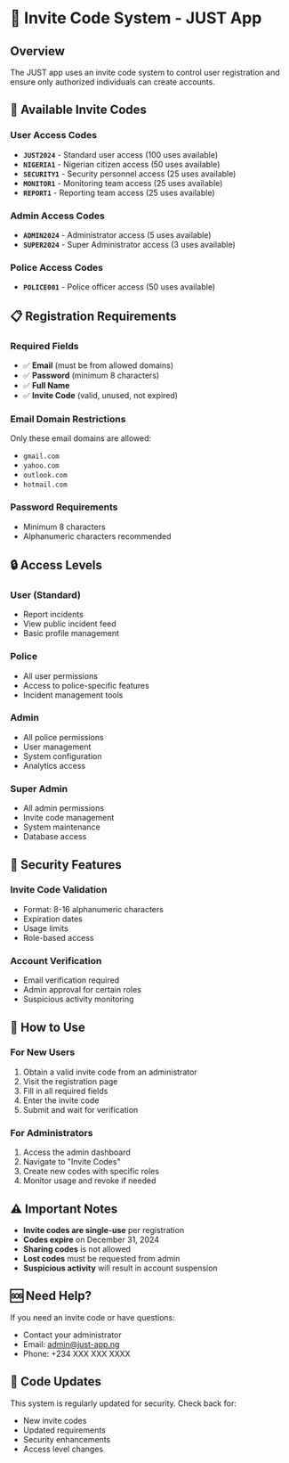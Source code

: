 # 🔐 Invite Code System - JUST App

## Overview
The JUST app uses an invite code system to control user registration and ensure only authorized individuals can create accounts.

## 🎯 **Available Invite Codes**

### **User Access Codes**
- **`JUST2024`** - Standard user access (100 uses available)
- **`NIGERIA1`** - Nigerian citizen access (50 uses available)
- **`SECURITY1`** - Security personnel access (25 uses available)
- **`MONITOR1`** - Monitoring team access (25 uses available)
- **`REPORT1`** - Reporting team access (25 uses available)

### **Admin Access Codes**
- **`ADMIN2024`** - Administrator access (5 uses available)
- **`SUPER2024`** - Super Administrator access (3 uses available)

### **Police Access Codes**
- **`POLICE001`** - Police officer access (50 uses available)

## 📋 **Registration Requirements**

### **Required Fields**
- ✅ **Email** (must be from allowed domains)
- ✅ **Password** (minimum 8 characters)
- ✅ **Full Name**
- ✅ **Invite Code** (valid, unused, not expired)

### **Email Domain Restrictions**
Only these email domains are allowed:
- `gmail.com`
- `yahoo.com`
- `outlook.com`
- `hotmail.com`

### **Password Requirements**
- Minimum 8 characters
- Alphanumeric characters recommended

## 🔒 **Access Levels**

### **User (Standard)**
- Report incidents
- View public incident feed
- Basic profile management

### **Police**
- All user permissions
- Access to police-specific features
- Incident management tools

### **Admin**
- All police permissions
- User management
- System configuration
- Analytics access

### **Super Admin**
- All admin permissions
- Invite code management
- System maintenance
- Database access

## 🚫 **Security Features**

### **Invite Code Validation**
- Format: 8-16 alphanumeric characters
- Expiration dates
- Usage limits
- Role-based access

### **Account Verification**
- Email verification required
- Admin approval for certain roles
- Suspicious activity monitoring

## 📱 **How to Use**

### **For New Users**
1. Obtain a valid invite code from an administrator
2. Visit the registration page
3. Fill in all required fields
4. Enter the invite code
5. Submit and wait for verification

### **For Administrators**
1. Access the admin dashboard
2. Navigate to "Invite Codes"
3. Create new codes with specific roles
4. Monitor usage and revoke if needed

## ⚠️ **Important Notes**

- **Invite codes are single-use** per registration
- **Codes expire** on December 31, 2024
- **Sharing codes** is not allowed
- **Lost codes** must be requested from admin
- **Suspicious activity** will result in account suspension

## 🆘 **Need Help?**

If you need an invite code or have questions:
- Contact your administrator
- Email: admin@just-app.ng
- Phone: +234 XXX XXX XXXX

## 🔄 **Code Updates**

This system is regularly updated for security. Check back for:
- New invite codes
- Updated requirements
- Security enhancements
- Access level changes
